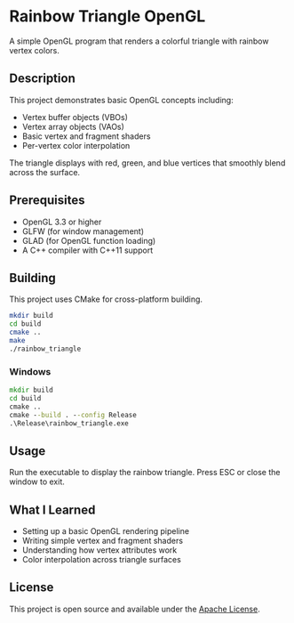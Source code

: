 # Rainbow Triangle OpenGL

A simple OpenGL program that renders a colorful triangle with rainbow vertex colors.

## Description

This project demonstrates basic OpenGL concepts including:
- Vertex buffer objects (VBOs)
- Vertex array objects (VAOs)
- Basic vertex and fragment shaders
- Per-vertex color interpolation

The triangle displays with red, green, and blue vertices that smoothly blend across the surface.

## Prerequisites

- OpenGL 3.3 or higher
- GLFW (for window management)
- GLAD (for OpenGL function loading)
- A C++ compiler with C++11 support

## Building

This project uses CMake for cross-platform building.

```bash
mkdir build
cd build
cmake ..
make
./rainbow_triangle
```

### Windows
```cmd
mkdir build
cd build
cmake ..
cmake --build . --config Release
.\Release\rainbow_triangle.exe
```

## Usage

Run the executable to display the rainbow triangle. Press ESC or close the window to exit.

## What I Learned

- Setting up a basic OpenGL rendering pipeline
- Writing simple vertex and fragment shaders
- Understanding how vertex attributes work
- Color interpolation across triangle surfaces


## License

This project is open source and available under the [Apache License](LICENSE).

